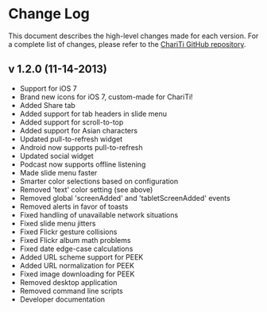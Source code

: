 Change Log
========================

This document describes the high-level changes made for each version. For a complete list of changes, please refer to the [ChariTi GitHub repository](http://github.com/mcongrove/ChariTi/).

v 1.2.0 (11-14-2013)
--------------------
*	Support for iOS 7
*	Brand new icons for iOS 7, custom-made for ChariTi!
*	Added Share tab
*	Added support for tab headers in slide menu
*	Added support for scroll-to-top
*	Added support for Asian characters
*	Updated pull-to-refresh widget
*	Android now supports pull-to-refresh
*	Updated social widget
*	Podcast now supports offline listening
*	Made slide menu faster
*	Smarter color selections based on configuration
*	Removed 'text' color setting (see above)
*	Removed global 'screenAdded' and 'tabletScreenAdded' events
*	Removed alerts in favor of toasts
*	Fixed handling of unavailable network situations
*	Fixed slide menu jitters
*	Fixed Flickr gesture collisions
*	Fixed Flickr album math problems
*	Fixed date edge-case calculations
*	Added URL scheme support for PEEK
*	Added URL normalization for PEEK
*	Fixed image downloading for PEEK
*	Removed desktop application
*	Removed command line scripts
*	Developer documentation